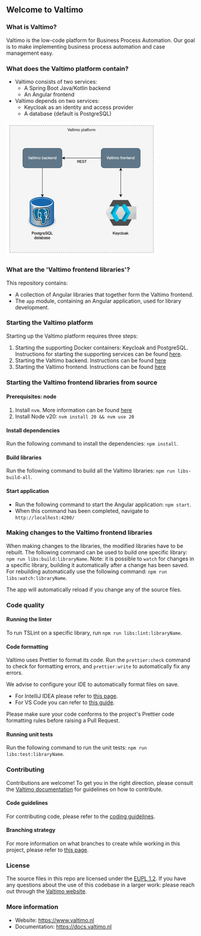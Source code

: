 ## Welcome to Valtimo

### What is Valtimo?

Valtimo is the low-code platform for Business Process Automation. Our goal is to make implementing
business process automation and case management easy.

### What does the Valtimo platform contain?

- Valtimo consists of two services:
  - A Spring Boot Java/Kotlin backend
  - An Angular frontend
- Valtimo depends on two services:
  - Keycloak as an identity and access provider
  - A database (default is PostgreSQL)

<img src="images/valtimo-platform.png" width="400" alt="Valtimo platform"/>

### What are the 'Valtimo frontend libraries'?

This repository contains:

- A collection of Angular libraries that together form the Valtimo frontend.
- The `app` module, containing an Angular application, used for library development.

### Starting the Valtimo platform

Starting up the Valtimo platform requires three steps:

1. Starting the supporting Docker containers: Keycloak and PostgreSQL. Instructions for starting the
   supporting services can be found
   [here](https://github.com/valtimo-platform/valtimo-backend-libraries/blob/next-minor/README.md#start-docker-containers-for-supporting-services).
2. Starting the Valtimo backend. Instructions can be found
   [here](https://github.com/valtimo-platform/valtimo-backend-libraries/blob/next-minor/README.md#starting-the-valtimo-backend-libraries-from-source)
3. Starting the Valtimo frontend. Instructions can be found
   [here](#starting-the-valtimo-frontend-libraries-from-source)

### Starting the Valtimo frontend libraries from source

#### Prerequisites: node

1. Install `nvm`. More information can be found [here](https://github.com/nvm-sh/nvm)
2. Install Node v20: `nvm install 20 && nvm use 20`

#### Install dependencies

Run the following command to install the dependencies: `npm install`.

#### Build libraries

Run the following command to build all the Valtimo libraries: `npm run libs-build-all`.

#### Start application

- Run the following command to start the Angular application: `npm start`.
- When this command has been completed, navigate to `http://localhost:4200/`

### Making changes to the Valtimo frontend libraries

When making changes to the libraries, the modified libraries have to be rebuilt. The following
command can be used to build one specific library: `npm run libs:build:libraryName`. Note: it is
possible to `watch` for changes in a specific library, building it automatically after a change has
been saved. For rebuilding automatically use the following command:
`npm run libs:watch:libraryName`.

The app will automatically reload if you change any of the source files.

### Code quality

#### Running the linter

To run TSLint on a specific library, run `npm run libs:lint:libraryName`.

#### Code formatting

Valtimo uses Prettier to format its code. Run the `prettier:check` command to check for formatting
errors, and `prettier:write` to automatically fix any errors.

We advise to configure your IDE to automatically format files on save.

- For IntelliJ IDEA please refer to
  [this page](https://www.jetbrains.com/help/idea/prettier.html#ws_prettier_install).
- For VS Code you can refer to
  [this guide](https://scottsauber.com/2017/06/10/prettier-format-on-save-never-worry-about-formatting-javascript-again/).

Please make sure your code conforms to the project's Prettier code formatting rules before raising a
Pull Request.

#### Running unit tests

Run the following command to run the unit tests: `npm run libs:test:libraryName`.

### Contributing

Contributions are welcome! To get you in the right direction, please consult the
[Valtimo documentation](https://docs.valtimo.nl/readme/contributing) for guidelines on how to
contribute.

#### Code guidelines

For contributing code, please refer to the [coding guidelines](CODING-GUIDELINES.md).

#### Branching strategy

For more information on what branches to create while working in this project, please refer to
[this page](https://github.com/valtimo-platform/valtimo-documentation/blob/next-minor/contributing/branching-and-release-strategy.md).

<!--- TODO: change url --->

### License

The source files in this repo are licensed under the
[EUPL 1.2](https://joinup.ec.europa.eu/collection/eupl/eupl-text-eupl-12). If you have any questions
about the use of this codebase in a larger work: please reach out through the
[Valtimo website](https://www.valtimo.nl/contact/).

### More information

- Website: https://www.valtimo.nl
- Documentation: https://docs.valtimo.nl
